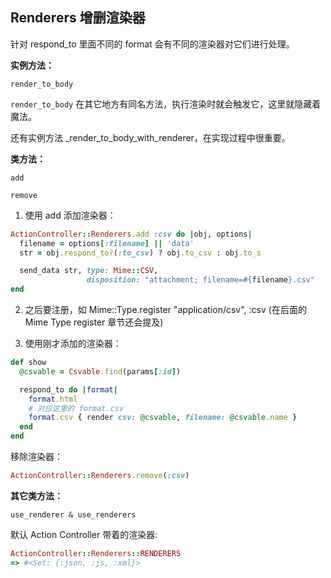 ## Renderers 增删渲染器

针对 respond_to 里面不同的 format 会有不同的渲染器对它们进行处理。

**实例方法：**

```
render_to_body
```

`render_to_body` 在其它地方有同名方法，执行渲染时就会触发它，这里就隐藏着魔法。

还有实例方法 _render_to_body_with_renderer，在实现过程中很重要。

**类方法：**

```
add

remove
```

1) 使用 add 添加渲染器：

```ruby
ActionController::Renderers.add :csv do |obj, options|
  filename = options[:filename] || 'data'
  str = obj.respond_to?(:to_csv) ? obj.to_csv : obj.to_s

  send_data str, type: Mime::CSV,
                 disposition: "attachment; filename=#{filename}.csv"
end
```

2) 之后要注册，如 Mime::Type.register "application/csv", :csv (在后面的 Mime Type register 章节还会提及)

3) 使用刚才添加的渲染器：

```ruby
def show
  @csvable = Csvable.find(params[:id])

  respond_to do |format|
    format.html
    # 对应这里的 format.csv
    format.csv { render csv: @csvable, filename: @csvable.name }
  end
end
```

移除渲染器：

```ruby
ActionController::Renderers.remove(:csv)
```

**其它类方法：**

```
use_renderer & use_renderers
```

默认 Action Controller 带着的渲染器:

```ruby
ActionController::Renderers::RENDERERS
=> #<Set: {:json, :js, :xml}>
```

